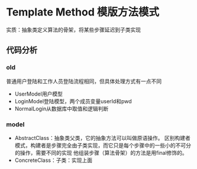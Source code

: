 # Template Method 模版方法模式
实质：抽象类定义算法的骨架，将某些步骤延迟到子类实现


## 代码分析
### old
普通用户登陆和工作人员登陆流程相同，但具体处理方式有一点不同
- UserModel用户模型
- LoginModel登陆模型，两个成员变量userId和pwd
- NormalLogin从数据库中取值和逻辑判断

### model
- AbstractClass：抽象类父类，它的抽象方法可以叫做原语操作。
区别构建者模式，构建者是步骤完全由子类实现，而它只是每个步骤中的一些小的不可分的操作，需要不同的实现
他组装步骤（算法骨架）的方法是用final修饰的。
- ConcreteClass：子类：实现上面




